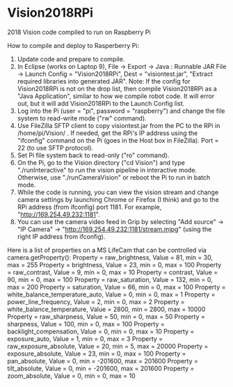 # Vision2018RPi
2018 Vision code compiled to run on Raspberry Pi

How to compile and deploy to Rasperberry Pi:
1. Update code and prepare to compile.
2. In Eclipse (works on Laptop 9), File -> Export -> Java : Runnable JAR File -> 
   Launch Config = "Vision2018RPi", Dest = "visiontest.jar", "Extract required libraries into generated JAR".
   Note:  If the config for Vision2018RPi is not on the drop list, then compile Vision2018RPi as a "Java Application",
   similar to how we compile robot code.  It will error out, but it will add Vision2018RPi to the Launch Config list.
3. Log into the Pi	 (user = "pi", password = "raspberry") and change the file system to read-write mode ("rw" command).
4. Use FileZilla SFTP client to copy visiontest.jar from the PC to the RPi in /home/pi/Vision/  .
   If needed, get the RPi's IP address using the "ifconfig" command on the Pi (goes in the Host box in FileZilla).
   Port = 22 (to use SFTP protocol).
5. Set Pi file system back to read-only ("ro" command).
6. On the Pi, go to the Vision directory ("cd Vision") and type "./runInteractive" to run the vision pipeline in interactive mode.
   Otherwise, use "./runCameraVision" or reboot the Pi to run in batch mode.
7. While the code is running, you can view the vision stream and change camera settings by launching Chrome or Firefox (I think)
   and go to the RPi address (from ifconfig) port 1181.  For example, "http://169.254.49.232:1181".
8. You can use the camera video feed in Grip by selecting "Add source" -> "IP Camera" -> "http://169.254.49.232:1181/stream.mjpg"
   (using the right IP address from ifconfig).
   
Here is a list of properties on a MS LifeCam that can be controlled via camera.getProperty():
Property = raw_brightness, Value = 81, min = 30, max = 255
Property = brightness, Value = 23, min = 0, max = 100
Property = raw_contrast, Value = 9, min = 0, max = 10
Property = contrast, Value = 90, min = 0, max = 100
Property = raw_saturation, Value = 132, min = 0, max = 200
Property = saturation, Value = 66, min = 0, max = 100
Property = white_balance_temperature_auto, Value = 0, min = 0, max = 1
Property = power_line_frequency, Value = 2, min = 0, max = 2
Property = white_balance_temperature, Value = 2800, min = 2800, max = 10000
Property = raw_sharpness, Value = 50, min = 0, max = 50
Property = sharpness, Value = 100, min = 0, max = 100
Property = backlight_compensation, Value = 0, min = 0, max = 10
Property = exposure_auto, Value = 1, min = 0, max = 3
Property = raw_exposure_absolute, Value = 20, min = 5, max = 20000
Property = exposure_absolute, Value = 23, min = 0, max = 100
Property = pan_absolute, Value = 0, min = -201600, max = 201600
Property = tilt_absolute, Value = 0, min = -201600, max = 201600
Property = zoom_absolute, Value = 0, min = 0, max = 10

